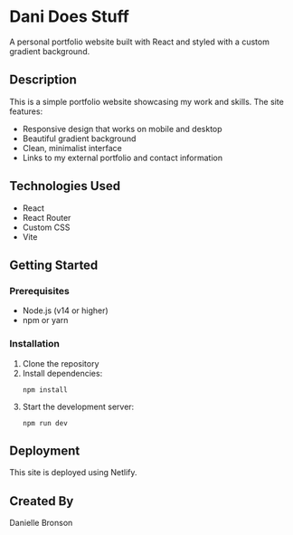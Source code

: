 # Dani Does Stuff

A personal portfolio website built with React and styled with a custom gradient background.

## Description

This is a simple portfolio website showcasing my work and skills. The site features:

- Responsive design that works on mobile and desktop
- Beautiful gradient background
- Clean, minimalist interface
- Links to my external portfolio and contact information

## Technologies Used

- React
- React Router
- Custom CSS
- Vite

## Getting Started

### Prerequisites

- Node.js (v14 or higher)
- npm or yarn

### Installation

1. Clone the repository
2. Install dependencies:
   ```
   npm install
   ```
3. Start the development server:
   ```
   npm run dev
   ```

## Deployment

This site is deployed using Netlify.

## Created By

Danielle Bronson